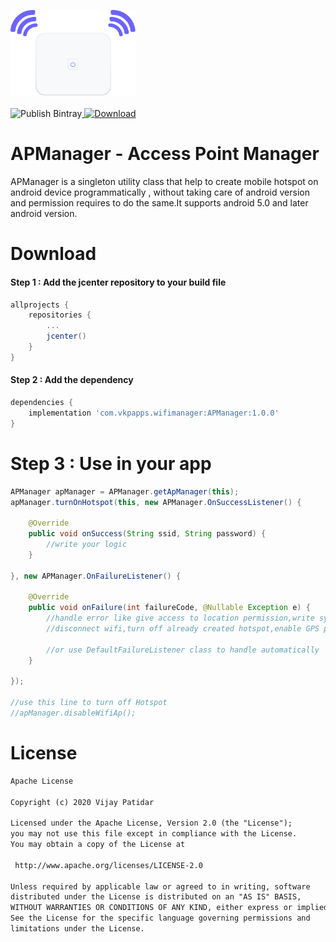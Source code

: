 <img src="logo.png" alt="drawing" width="200" /><br><br>
![Publish Bintray](https://github.com/vijaypatidar/AndroidWifiManager/workflows/Publish%20Bintray/badge.svg)[ ![Download](https://api.bintray.com/packages/vijaypatidar/AndroidWifiManager/APManager/images/download.svg?version=1.0.0) ](https://bintray.com/vijaypatidar/AndroidWifiManager/APManager/1.0.0/link)
# APManager - Access Point Manager
APManager is a singleton utility class that help to create mobile hotspot on android device programmatically , without taking care of android version and permission requires to do the same.It supports android 5.0 and later android version.

# Download
#### Step 1 : Add the jcenter repository to your build file

```gradle
allprojects {
    repositories {
        ...
        jcenter()
    }
}
```

#### Step 2 : Add the dependency
```gradle
dependencies {
    implementation 'com.vkpapps.wifimanager:APManager:1.0.0'
}
```
# Step 3 : Use in your app
```java
APManager apManager = APManager.getApManager(this);
apManager.turnOnHotspot(this, new APManager.OnSuccessListener() {

    @Override
    public void onSuccess(String ssid, String password) {
        //write your logic
    }

}, new APManager.OnFailureListener() {

    @Override
    public void onFailure(int failureCode, @Nullable Exception e) {
        //handle error like give access to location permission,write system setting permission,
        //disconnect wifi,turn off already created hotspot,enable GPS provider
        
        //or use DefaultFailureListener class to handle automatically
    }

});

//use this line to turn off Hotspot
//apManager.disableWifiAp();
```
# License
```txt
Apache License

Copyright (c) 2020 Vijay Patidar

Licensed under the Apache License, Version 2.0 (the "License");
you may not use this file except in compliance with the License.
You may obtain a copy of the License at

 http://www.apache.org/licenses/LICENSE-2.0

Unless required by applicable law or agreed to in writing, software
distributed under the License is distributed on an "AS IS" BASIS,
WITHOUT WARRANTIES OR CONDITIONS OF ANY KIND, either express or implied.
See the License for the specific language governing permissions and
limitations under the License.
```